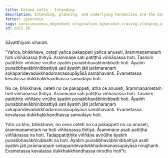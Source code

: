 ```yaml
---
title: Cetanā sutta - Intending
description: Intending, planning, and underlying tendencies are the basis for the continuation of consciousness.
fetter: ignorance
tags: consciousness,dependent origination,ignorance,craving,clinging,attachment,sn,sn12
id: sn12.38
---
```


Sāvatthiyaṁ viharati.

“Yañca, bhikkhave, ceteti yañca pakappeti yañca anuseti, ārammaṇametaṁ hoti viññāṇassa ṭhitiyā. Ārammaṇe sati patiṭṭhā viññāṇassa hoti. Tasmiṁ patiṭṭhite viññāṇe virūḷhe āyatiṁ punabbhavābhinibbatti hoti. Āyatiṁ punabbhavābhinibbattiyā sati āyatiṁ jāti jarāmaraṇaṁ sokaparidevadukkhadomanassupāyāsā sambhavanti. Evametassa kevalassa dukkhakkhandhassa samudayo hoti.

No ce, bhikkhave, ceteti no ce pakappeti, atha ce anuseti, ārammaṇametaṁ hoti viññāṇassa ṭhitiyā. Ārammaṇe sati patiṭṭhā viññāṇassa hoti. Tasmiṁ patiṭṭhite viññāṇe virūḷhe āyatiṁ punabbhavābhinibbatti hoti. Āyatiṁ punabbhavābhinibbattiyā sati āyatiṁ jāti jarāmaraṇaṁ sokaparidevadukkhadomanassupāyāsā sambhavanti. Evametassa kevalassa dukkhakkhandhassa samudayo hoti.

Yato ca kho, bhikkhave, no ceva ceteti no ca pakappeti no ca anuseti, ārammaṇametaṁ na hoti viññāṇassa ṭhitiyā. Ārammaṇe asati patiṭṭhā viññāṇassa na hoti. Tadappatiṭṭhite viññāṇe avirūḷhe āyatiṁ punabbhavābhinibbatti na hoti. Āyatiṁ punabbhavābhinibbattiyā asati āyatiṁ jāti jarāmaraṇaṁ sokaparidevadukkhadomanassupāyāsā nirujjhanti. Evametassa kevalassa dukkhakkhandhassa nirodho hotī”ti.